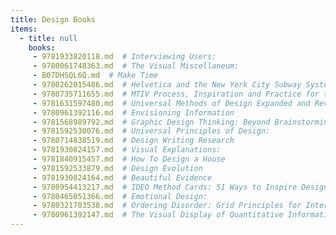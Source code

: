 ```yaml
---
title: Design Books
items:
  - title: null
    books:
     - 9781933820118.md  # Interviewing Users:
     - 9780061748363.md  # The Visual Miscellaneum:
     - B07DHSQL6Q.md  # Make Time
     - 9780262015486.md  # Helvetica and the New York City Subway System
     - 9780735711655.md  # MTIV Process, Inspiration and Practice for the New Media Designer
     - 9781631597480.md  # Universal Methods of Design Expanded and Revised:
     - 9780961392116.md  # Envisioning Information
     - 9781568989792.md  # Graphic Design Thinking: Beyond Brainstorming (renowned designer Ellen Lupton provides new techniques for creative thinking about design process with examples and case studies)
     - 9781592530076.md  # Universal Principles of Design:
     - 9780714838519.md  # Design Writing Research
     - 9781930824157.md  # Visual Explanations:
     - 9781840915457.md  # How To Design a House
     - 9781592533879.md  # Design Evolution
     - 9781930824164.md  # Beautiful Evidence
     - 9780954413217.md  # IDEO Method Cards: 51 Ways to Inspire Design
     - 9780465051366.md  # Emotional Design:
     - 9780321703538.md  # Ordering Disorder: Grid Principles for Interaction Design
     - 9780961392147.md  # The Visual Display of Quantitative Information
---
```


